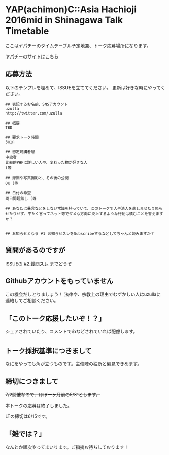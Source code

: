 # YAP(achimon)C::Asia Hachioji 2016mid in Shinagawa Talk Timetable

ここはヤパチーのタイムテーブル予定地兼、トーク応募場所になります。

[ヤパチーのサイトはこちら](http://yapcasia8oji-2016mid.hachiojipm.org/)

## 応募方法

以下のテンプレを埋めて、ISSUEを立ててください。
更新は好きな時にやってください。

```
## 表記するお名前、SNSアカウント
uzulla
http://twitter.com/uzulla

## 概要
TBD

## 要求トーク時間
5min

## 想定聴講者層
中級者
比較的PHPに詳しい人や、変わった物が好きな人
(等

## 録画や写真撮影と、その後の公開
OK (等

## 日付の希望
両日問題無し (等

## あなたは暴言などをしない常識を持っていて、このトークで人や法人を悲しませたり怒らせたりせず、平たく言ってネット等でダメな方向に炎上するような行動は慎むことを誓えますか？


## お知らせとなる #1 お知らせスレをSubscribeするなどしてちゃんと読みますか？

```

## 質問があるのですが

ISSUEの [#2 質問スレ](https://github.com/hachiojipm/yapcasia-8oji-2016mid-timetable/issues/2) までどうぞ

## Githubアカウントをもっていません

この機会だしとりましょう！
法律や、宗教上の理由でむずかしい人はuzullaに連絡してご相談ください。

## 「このトーク応援したいぞ！？」

シェアされていたり、コメントで:+1:などされていれば配慮します。

## トーク採択基準につきまして

なにをやっても角が立つものです。主催陣の独断と偏見できめます。

## 締切につきまして

~~7/2開催なので、ほぼ一ヶ月前の5/31とします。~~

本トークの応募は終了しました。

LTの締切は6/15です。

## 「雑では？」

なんとか順次やってまいります。ご指摘お待ちしております！

